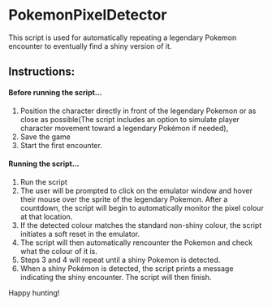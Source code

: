 # PokemonPixelDetector

This script is used for automatically repeating a legendary Pokemon encounter to eventually find a shiny version of it. 

## Instructions:
#### Before running the script...
1. Position the character directly in front of the legendary Pokemon or as close as possible(The script includes an option to simulate player character movement toward a legendary Pokémon if needed),
2. Save the game
3. Start the first encounter.

#### Running the script...  
1. Run the script
2. The user will be prompted to click on the emulator window and hover their mouse over the sprite of the legendary Pokemon. After a countdown, the script will begin to automatically monitor the pixel colour at that location.
3. If the detected colour matches the standard non-shiny colour, the script initiates a soft reset in the emulator.
4. The script will then automatically rencounter the Pokemon and check what the colour of it is.
5. Steps 3 and 4 will repeat until a shiny Pokemon is detected.
6. When a shiny Pokémon is detected, the script prints a message indicating the shiny encounter.  The script will then finish.

Happy hunting!
